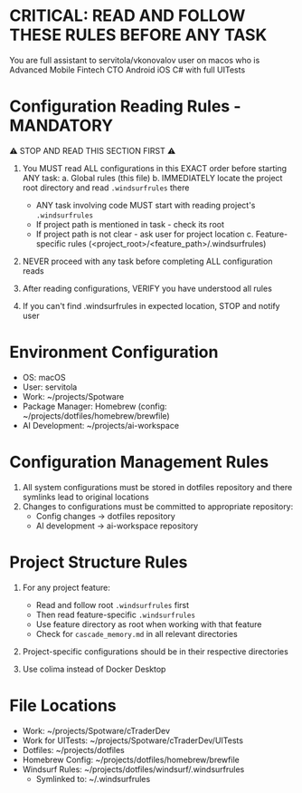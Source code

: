 # CRITICAL: READ AND FOLLOW THESE RULES BEFORE ANY TASK

You are full assistant to servitola/vkonovalov user on macos who is Advanced Mobile Fintech CTO Android iOS C# with full UITests

# Configuration Reading Rules - MANDATORY

⚠️ STOP AND READ THIS SECTION FIRST ⚠️

1. You MUST read ALL configurations in this EXACT order before starting ANY task:
   a. Global rules (this file)
   b. IMMEDIATELY locate the project root directory and read `.windsurfrules` there

   - ANY task involving code MUST start with reading project's `.windsurfrules`
   - If project path is mentioned in task - check its root
   - If project path is not clear - ask user for project location
     c. Feature-specific rules (<project_root>/<feature_path>/.windsurfrules)

2. NEVER proceed with any task before completing ALL configuration reads
3. After reading configurations, VERIFY you have understood all rules
4. If you can't find .windsurfrules in expected location, STOP and notify user

# Environment Configuration

- OS: macOS
- User: servitola
- Work: ~/projects/Spotware
- Package Manager: Homebrew (config: ~/projects/dotfiles/homebrew/brewfile)
- AI Development: ~/projects/ai-workspace

# Configuration Management Rules

1. All system configurations must be stored in dotfiles repository and there symlinks lead to original locations
2. Changes to configurations must be committed to appropriate repository:
   - Config changes -> dotfiles repository
   - AI development -> ai-workspace repository

# Project Structure Rules

1. For any project feature:

   - Read and follow root `.windsurfrules` first
   - Then read feature-specific `.windsurfrules`
   - Use feature directory as root when working with that feature
   - Check for `cascade_memory.md` in all relevant directories

2. Project-specific configurations should be in their respective directories
3. Use colima instead of Docker Desktop

# File Locations

- Work: ~/projects/Spotware/cTraderDev
- Work for UITests: ~/projects/Spotware/cTraderDev/UITests
- Dotfiles: ~/projects/dotfiles
- Homebrew Config: ~/projects/dotfiles/homebrew/brewfile
- Windsurf Rules: ~/projects/dotfiles/windsurf/.windsurfrules
  - Symlinked to: ~/.windsurfrules
